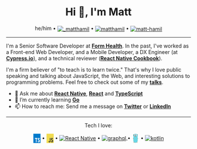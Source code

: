 <h1 align="center">Hi 👋, I'm Matt</h1>

<p align="center">
  he/him •
  <a href="https://twitter.com/_matthamil" target="blank"><img align="center" src="https://raw.githubusercontent.com/rahuldkjain/github-profile-readme-generator/master/src/images/icons/Social/twitter.svg" alt="_matthamil" height="20" width="27" /></a> •
  <a href="https://linkedin.com/in/matthamil" target="blank"><img align="center" src="https://raw.githubusercontent.com/rahuldkjain/github-profile-readme-generator/master/src/images/icons/Social/linked-in-alt.svg" alt="matthamil" height="20" width="27" /></a> •
  <a href="https://stackoverflow.com/users/matt-hamil" target="blank"><img align="center" src="https://raw.githubusercontent.com/rahuldkjain/github-profile-readme-generator/master/src/images/icons/Social/stack-overflow.svg" alt="matt-hamil" height="20" width="27" /></a>
</p>

---

I'm a Senior Software Developer at [**Form Health**](https://formhealth.co/). In the past, I've worked as a Front-end Web Developer, and a Mobile Developer, a DX Engineer (at [**Cypress.io**](https://cypress.io)), and a technical reviewer ([**React Native Cookbook**](https://www.oreilly.com/library/view/react-native-cookbook/9781491993835/)).

I'm a firm believer of "to teach is to learn twice." That's why I love public speaking and talking about JavaScript, the Web, and interesting solutions to programming problems. Feel free to check out some of my [**talks**](https://www.github.com/matthamil/talks/).

- 💬 Ask me about [**React Native**](https://reactnative.dev/), [**React**](https://reactjs.org/) and [**TypeScript**](https://www.typescriptlang.org/)
- 🌱 I’m currently learning [**Go**](https://go.dev/)
- 📫 How to reach me: Send me a message on [**Twitter**](https://twitter.com/_matthamil) or [**LinkedIn**](https://linkedin.com/in/matthamil)

---

<p align="center">
Tech I love:
</p>

<p align="center">
<a href="https://www.typescriptlang.org/" target="_blank" rel="noreferrer"> 
<img align="center" src="https://raw.githubusercontent.com/devicons/devicon/master/icons/typescript/typescript-original.svg" alt="typescript" width="20" height="26"/></a> •
<a href="https://developer.mozilla.org/en-US/docs/Web/JavaScript" target="_blank" rel="noreferrer"> 
<img align="center" src="https://raw.githubusercontent.com/devicons/devicon/master/icons/javascript/javascript-original.svg" alt="javascript" width="20" height="26"/></a> •
<a href="https://reactnative.dev/" target="_blank" rel="noreferrer">
<img align="center"  src="https://reactnative.dev/img/header_logo.svg" alt="React Native" width="20" height="26"/></a> •
<a href="https://graphql.org" target="_blank" rel="noreferrer"><img align="center" src="https://www.vectorlogo.zone/logos/graphql/graphql-icon.svg" alt="graphql" width="20" height="26"/> </a> •
<a href="https://golang.org" target="_blank" rel="noreferrer"><img align="center" src="https://raw.githubusercontent.com/devicons/devicon/master/icons/go/go-original.svg" alt="go" width="20" height="26"/></a> •
<a href="https://kotlinlang.org" target="_blank" rel="noreferrer"><img align="center" src="https://www.vectorlogo.zone/logos/kotlinlang/kotlinlang-icon.svg" alt="kotlin" width="20" height="26"/> </a>
</p>
